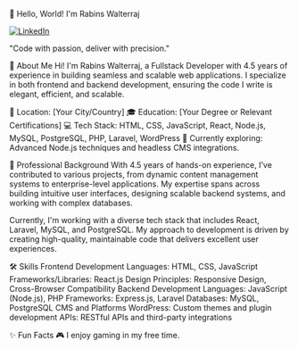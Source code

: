 👋 Hello, World! I'm Rabins Walterraj


[![LinkedIn](https://upload.wikimedia.org/wikipedia/commons/0/01/LinkedIn_Logo_2013.png)](https://www.linkedin.com/in/rabinswalterraj/)

"Code with passion, deliver with precision."


🌟 About Me
Hi! I'm Rabins Walterraj, a Fullstack Developer with 4.5 years of experience in building seamless and scalable web applications. I specialize in both frontend and backend development, ensuring the code I write is elegant, efficient, and scalable.

🏡 Location: [Your City/Country]
🎓 Education: [Your Degree or Relevant Certifications]
💻 Tech Stack: HTML, CSS, JavaScript, React, Node.js, MySQL, PostgreSQL, PHP, Laravel, WordPress
🌱 Currently exploring: Advanced Node.js techniques and headless CMS integrations.

💼 Professional Background
With 4.5 years of hands-on experience, I’ve contributed to various projects, from dynamic content management systems to enterprise-level applications. My expertise spans across building intuitive user interfaces, designing scalable backend systems, and working with complex databases.

Currently, I'm working with a diverse tech stack that includes React, Laravel, MySQL, and PostgreSQL. My approach to development is driven by creating high-quality, maintainable code that delivers excellent user experiences.


🛠️ Skills
Frontend Development
Languages: HTML, CSS, JavaScript
Frameworks/Libraries: React.js
Design Principles: Responsive Design, Cross-Browser Compatibility
Backend Development
Languages: JavaScript (Node.js), PHP
Frameworks: Express.js, Laravel
Databases: MySQL, PostgreSQL
CMS and Platforms
WordPress: Custom themes and plugin development
APIs: RESTful APIs and third-party integrations


✨ Fun Facts
🎮 I enjoy gaming in my free time.
